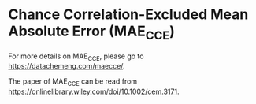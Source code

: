 # Chance Correlation-Excluded Mean Absolute Error (MAE<sub>CCE</sub>)

For more details on MAE<sub>CCE</sub>, please go to https://datachemeng.com/maecce/.

The paper of MAE<sub>CCE</sub> can be read from https://onlinelibrary.wiley.com/doi/10.1002/cem.3171.
